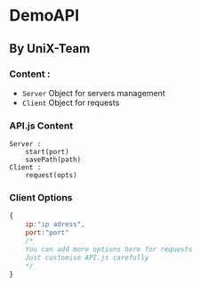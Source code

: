 # DemoAPI
## By UniX-Team

### Content :

- `Server` Object for servers management
- `Client` Object for requests

### API.js Content

```
Server :
	start(port)
	savePath(path)
Client :
	request(opts)
```

### Client Options

```js
{
	ip:"ip adress",
	port:"port"
	/* 
	You can add more options here for requests
	Just customise API.js carefully
	*/
}
```
